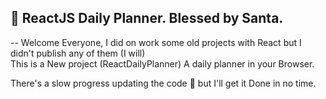 ## :santa: ReactJS Daily Planner. Blessed by Santa. 

-- 
Welcome Everyone,
I did on work some old projects with React but I didn't publish any of them (I will) <br />
This is a New project (ReactDailyPlanner) A daily planner in your Browser.<br />

There's a slow progress updating the code :ant: but I'll get it Done in no time. 

